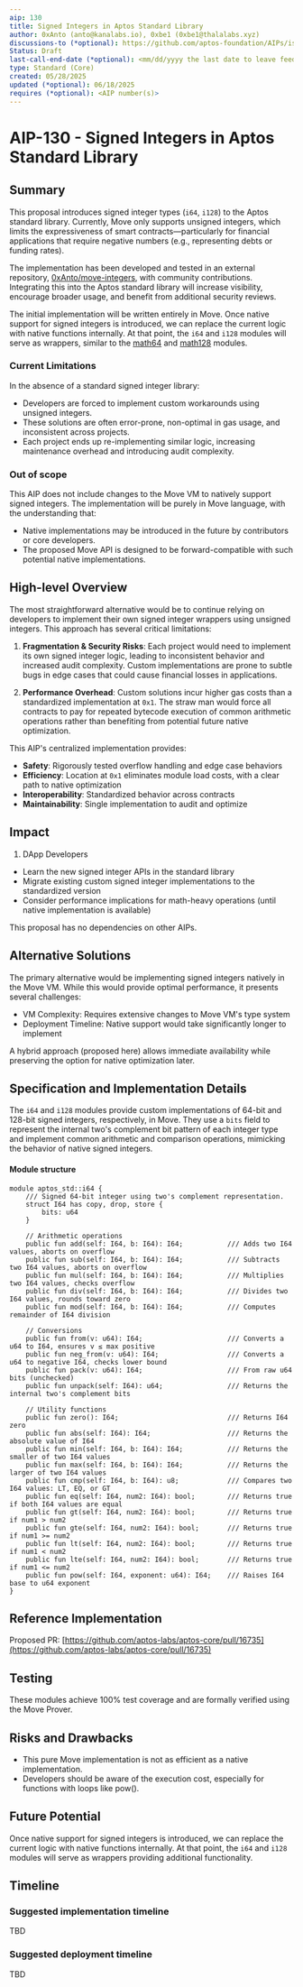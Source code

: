 ```yaml
---
aip: 130
title: Signed Integers in Aptos Standard Library
author: 0xAnto (anto@kanalabs.io), 0xbe1 (0xbe1@thalalabs.xyz)
discussions-to (*optional): https://github.com/aptos-foundation/AIPs/issues/608
Status: Draft
last-call-end-date (*optional): <mm/dd/yyyy the last date to leave feedbacks and reviews>
type: Standard (Core)
created: 05/28/2025
updated (*optional): 06/18/2025
requires (*optional): <AIP number(s)>
---
```


# AIP-130 - Signed Integers in Aptos Standard Library

## Summary

This proposal introduces signed integer types (`i64`, `i128`) to the Aptos standard library. Currently, Move only supports unsigned integers, which limits the expressiveness of smart contracts—particularly for financial applications that require negative numbers (e.g., representing debts or funding rates).

The implementation has been developed and tested in an external repository, [0xAnto/move-integers](https://github.com/0xAnto/move-integers), with community contributions. Integrating this into the Aptos standard library will increase visibility, encourage broader usage, and benefit from additional security reviews.

The initial implementation will be written entirely in Move. Once native support for signed integers is introduced, we can replace the current logic with native functions internally. At that point, the `i64` and `i128` modules will serve as wrappers, similar to the [math64](https://github.com/aptos-labs/aptos-core/blob/main/aptos-move/framework/aptos-stdlib/sources/math64.move) and [math128](https://github.com/aptos-labs/aptos-core/blob/main/aptos-move/framework/aptos-stdlib/sources/math128.move) modules.

### Current Limitations

In the absence of a standard signed integer library:
- Developers are forced to implement custom workarounds using unsigned integers.
- These solutions are often error-prone, non-optimal in gas usage, and inconsistent across projects.
- Each project ends up re-implementing similar logic, increasing maintenance overhead and introducing audit complexity.


### Out of scope

This AIP does not include changes to the Move VM to natively support signed integers. The implementation will be purely in Move language, with the understanding that:
- Native implementations may be introduced in the future by contributors or core developers.
- The proposed Move API is designed to be forward-compatible with such potential native implementations.

## High-level Overview

The most straightforward alternative would be to continue relying on developers to implement their own signed integer wrappers using unsigned integers. This approach has several critical limitations:

1. **Fragmentation & Security Risks**: Each project would need to implement its own signed integer logic, leading to inconsistent behavior and increased audit complexity. Custom implementations are prone to subtle bugs in edge cases that could cause financial losses in applications.

2. **Performance Overhead**: Custom solutions incur higher gas costs than a standardized implementation at `0x1`. The straw man would force all contracts to pay for repeated bytecode execution of common arithmetic operations rather than benefiting from potential future native optimization.

This AIP's centralized implementation provides:
- **Safety**: Rigorously tested overflow handling and edge case behaviors
- **Efficiency**: Location at `0x1` eliminates module load costs, with a clear path to native optimization
- **Interoperability**: Standardized behavior across contracts
- **Maintainability**: Single implementation to audit and optimize

## Impact

1. DApp Developers

- Learn the new signed integer APIs in the standard library
- Migrate existing custom signed integer implementations to the standardized version
- Consider performance implications for math-heavy operations (until native implementation is available)

This proposal has no dependencies on other AIPs.

## Alternative Solutions

The primary alternative would be implementing signed integers natively in the Move VM. While this would provide optimal performance, it presents several challenges:

- VM Complexity: Requires extensive changes to Move VM's type system
- Deployment Timeline: Native support would take significantly longer to implement

A hybrid approach (proposed here) allows immediate availability while preserving the option for native optimization later.

## Specification and Implementation Details

The `i64` and `i128` modules provide custom implementations of 64-bit and 128-bit signed integers, respectively, in Move. They use a `bits` field to represent the internal two's complement bit pattern of each integer type and implement common arithmetic and comparison operations, mimicking the behavior of native signed integers.

#### Module structure
```
module aptos_std::i64 {
    /// Signed 64-bit integer using two's complement representation.
    struct I64 has copy, drop, store {
        bits: u64
    }

    // Arithmetic operations
    public fun add(self: I64, b: I64): I64;           /// Adds two I64 values, aborts on overflow
    public fun sub(self: I64, b: I64): I64;           /// Subtracts two I64 values, aborts on overflow
    public fun mul(self: I64, b: I64): I64;           /// Multiplies two I64 values, checks overflow
    public fun div(self: I64, b: I64): I64;           /// Divides two I64 values, rounds toward zero
    public fun mod(self: I64, b: I64): I64;           /// Computes remainder of I64 division

    // Conversions    
    public fun from(v: u64): I64;                     /// Converts a u64 to I64, ensures v ≤ max positive
    public fun neg_from(v: u64): I64;                 /// Converts a u64 to negative I64, checks lower bound
    public fun pack(v: u64): I64;                     /// From raw u64 bits (unchecked)
    public fun unpack(self: I64): u64;                /// Returns the internal two's complement bits

    // Utility functions      
    public fun zero(): I64;                           /// Returns I64 zero
    public fun abs(self: I64): I64;                   /// Returns the absolute value of I64
    public fun min(self: I64, b: I64): I64;           /// Returns the smaller of two I64 values
    public fun max(self: I64, b: I64): I64;           /// Returns the larger of two I64 values
    public fun cmp(self: I64, b: I64): u8;            /// Compares two I64 values: LT, EQ, or GT
    public fun eq(self: I64, num2: I64): bool;        /// Returns true if both I64 values are equal
    public fun gt(self: I64, num2: I64): bool;        /// Returns true if num1 > num2
    public fun gte(self: I64, num2: I64): bool;       /// Returns true if num1 >= num2
    public fun lt(self: I64, num2: I64): bool;        /// Returns true if num1 < num2
    public fun lte(self: I64, num2: I64): bool;       /// Returns true if num1 <= num2
    public fun pow(self: I64, exponent: u64): I64;    /// Raises I64 base to u64 exponent
}
```

## Reference Implementation

Proposed PR: [https://github.com/aptos-labs/aptos-core/pull/16735](https://github.com/aptos-labs/aptos-core/pull/16735)

## Testing 

These modules achieve 100% test coverage and are formally verified using the Move Prover.

## Risks and Drawbacks

- This pure Move implementation is not as efficient as a native implementation.
- Developers should be aware of the execution cost, especially for functions with loops like pow().

## Future Potential

Once native support for signed integers is introduced, we can replace the current logic with native functions internally. At that point, the `i64` and `i128` modules will serve as wrappers providing additional functionality.

## Timeline

### Suggested implementation timeline
TBD

### Suggested deployment timeline
TBD